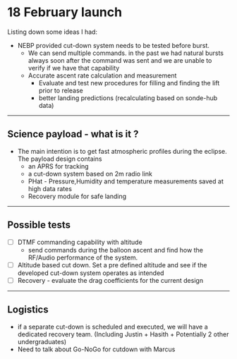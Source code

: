 
# 18 February launch

Listing down some ideas I had:
 - NEBP provided cut-down system needs to be tested before burst.
	 - We can send multiple commands. in the past we had natural bursts always soon after the command was sent and we are unable to verify if we have that capability 
	 - Accurate ascent rate calculation and measurement 
		 - Evaluate and test new procedures for filling and finding the lift prior to release
		 - better landing predictions (recalculating based on sonde-hub data)
---
## Science payload - what is it ?

- The main intention is to get fast atmospheric profiles during the eclipse. The payload design contains
	- an APRS for tracking
	- a cut-down system based on 2m radio link 
	- PHat - Pressure,Humidity and temperature measurements saved at high data rates
	- Recovery module for safe landing 


---
## Possible tests

- [ ] DTMF commanding capability with altitude
	- send commands during the balloon ascent and find how the RF/Audio performance of the system.
- [ ] Altitude based cut down. Set a pre defined altitude and see if the developed cut-down system operates as intended
- [ ] Recovery - evaluate the drag coefficients for the current design 
---
## Logistics

- if a separate cut-down is scheduled and executed, we will have a dedicated recovery team. (Including Justin + Hasith + Potentially 2 other undergraduates)
- Need to talk about Go-NoGo for cutdown with Marcus 